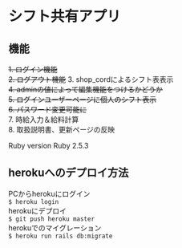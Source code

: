 
# シフト共有アプリ

## 機能

~~1. ログイン機能~~  
~~2. ログアウト機能~~ 
3. shop_cordによるシフト表表示  
~~4. adminの値によって編集機能をつけるかどうか~~  
~~5. ログインユーザーページに個人のシフト表示~~  
~~6. パスワード変更可能に~~  
7. 時給入力＆給料計算  
8. 取扱説明書、更新ページの反映  

Ruby version
     Ruby 2.5.3
     
## herokuへのデプロイ方法

PCからherokuにログイン  
`$ heroku login  `  
herokuにデプロイ  
`$ git push heroku master  `  
herokuでのマイグレーション  
`$ heroku run rails db:migrate  `  

          
